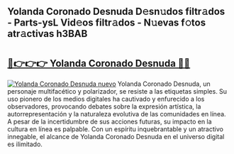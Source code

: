 ## Yolanda Coronado Desnuda D𝚎sn𝚞dos filtr𝚊dos - Parts-ysL Vid𝚎os filtr𝚊dos - N𝚞evas f𝚘tos atr𝚊ctivas h3BAB

# <h2><a href="http://mbd0ylh.tromn.icu/?c=Yolanda+Coronado+Desnuda">🔗👉👉👉 Yolanda Coronado Desnuda 🔗🔗</a></h2>

[![Yolanda Coronado Desnuda nuevo](https://i.imgur.com/pEAQMta.gif)](http://mbd0ylh.tromn.icu/?c=Yolanda+Coronado+Desnuda)
Yolanda Coronado Desnuda, un personaje multifacético y polarizador, se resiste a las etiquetas simples. Su uso pionero de los medios digitales ha cautivado y enfurecido a los observadores, provocando debates sobre la expresión artística, la autorrepresentación y la naturaleza evolutiva de las comunidades en línea. A pesar de la incertidumbre de sus acciones futuras, su impacto en la cultura en línea es palpable. Con un espíritu inquebrantable y un atractivo innegable, el alcance de Yolanda Coronado Desnuda en el universo digital es ilimitado.
